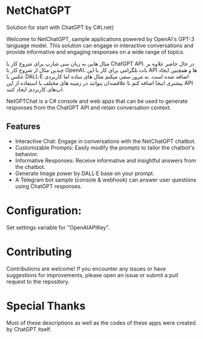 # NetChatGPT
Solution for start with ChatGPT by C#(.net)

Welcome to NetChatGPT, sample applications powered by OpenAI's GPT-3 language model. This solution can engage in interactive conversations and provide informative and engaging responses on a wide range of topics.


مثال هایی به زبان سی شارپ برای شروع کار با ChatGPT API.
در حال حاضر علاوه بر چندین مثال از شروع کار با OpenAI، بات تلگرامی برای کار با این API ها و همچنین ایجاد عکس با DALL·E اضافه شده است.
به مرور سعی میکنم مثال های ساده اما کاربردی بیشتری اینجا اضافه کنم تا علاقمندان بتوانند در زمینه های مختلف با استفاده از این API اپ‌های کاربردی ایجاد کنند.


NetGPTChat is a C# console and web apps that can be used to generate responses from the ChatGPT API and retain conversation context.

## Features
- Interactive Chat: Engage in conversations with the NetChatGPT chatbot.
- Customizable Prompts: Easily modify the prompts to tailor the chatbot's behavior.
- Informative Responses: Receive informative and insightful answers from the chatbot.
- Generate Image power by DALL·E base on your prompt.
- A Telegram bot sample (console & webhook) can answer user questions using ChatGPT responses.

# Configuration:
Set settings variable for "OpenAIAPIKey".

# Contributing
Contributions are welcome! If you encounter any issues or have suggestions for improvements, please open an issue or submit a pull request to the repository.

# Special Thanks
Most of these descriptions as well as the codes of these apps were created by ChatGPT itself.


